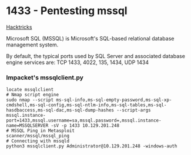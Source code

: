 # 1433 - Pentesting mssql

[Hacktricks](https://book.hacktricks.xyz/pentesting/pentesting-mssql-microsoft-sql-server)

Microsoft SQL (MSSQL) is Microsoft's SQL-based relational database management system.

By default, the typical ports used by SQL Server and associated database engine services are: TCP 1433, 4022, 135, 1434, UDP 1434

### Impacket's mssqlclient.py

```
locate mssqlclient
# Nmap script engine
sudo nmap --script ms-sql-info,ms-sql-empty-password,ms-sql-xp-cmdshell,ms-sql-config,ms-sql-ntlm-info,ms-sql-tables,ms-sql-hasdbaccess,ms-sql-dac,ms-sql-dump-hashes --script-args mssql.instance-port=1433,mssql.username=sa,mssql.password=,mssql.instance-name=MSSQLSERVER -sV -p 1433 10.129.201.248
# MSSQL Ping in Metasploit
scanner/mssql/mssql_ping
# Connecting with mssqld
python3 mssqlclient.py Administrator@10.129.201.248 -windows-auth
```
